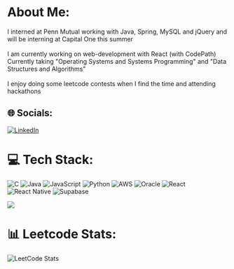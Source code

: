 # About Me:
I interned at Penn Mutual working with Java, Spring, MySQL and jQuery and will be interning at Capital One this summer<br><br>I am currently working on web-development with React (with CodePath)<br>Currently taking "Operating Systems and Systems Programming" and "Data Structures and Algorithms"<br><br>I enjoy doing some leetcode contests when I find the time and attending hackathons


## 🌐 Socials:
[![LinkedIn](https://img.shields.io/badge/LinkedIn-%230077B5.svg?logo=linkedin&logoColor=white)](https://linkedin.com/in/andriyluchko) 

# 💻 Tech Stack:
![C](https://img.shields.io/badge/c-%2300599C.svg?style=for-the-badge&logo=c&logoColor=white) ![Java](https://img.shields.io/badge/java-%23ED8B00.svg?style=for-the-badge&logo=openjdk&logoColor=white) ![JavaScript](https://img.shields.io/badge/javascript-%23323330.svg?style=for-the-badge&logo=javascript&logoColor=%23F7DF1E) ![Python](https://img.shields.io/badge/python-3670A0?style=for-the-badge&logo=python&logoColor=ffdd54) ![AWS](https://img.shields.io/badge/AWS-%23FF9900.svg?style=for-the-badge&logo=amazon-aws&logoColor=white) ![Oracle](https://img.shields.io/badge/Oracle-F80000?style=for-the-badge&logo=oracle&logoColor=white) ![React](https://img.shields.io/badge/react-%2320232a.svg?style=for-the-badge&logo=react&logoColor=%2361DAFB) ![React Native](https://img.shields.io/badge/react_native-%2320232a.svg?style=for-the-badge&logo=react&logoColor=%2361DAFB) ![Supabase](https://img.shields.io/badge/Supabase-3ECF8E?style=for-the-badge&logo=supabase&logoColor=white)

![](https://github-readme-stats.vercel.app/api/top-langs/?username=Andriy-Luchko&theme=dark&hide_border=false&include_all_commits=true&count_private=true&layout=compact)
# 📊 Leetcode Stats:
![LeetCode Stats](https://leetcard.jacoblin.cool/AndriyLu?theme=dark&font=Timmana&ext=heatmap) 
<!-- Proudly created with GPRM ( https://gprm.itsvg.in ) -->
